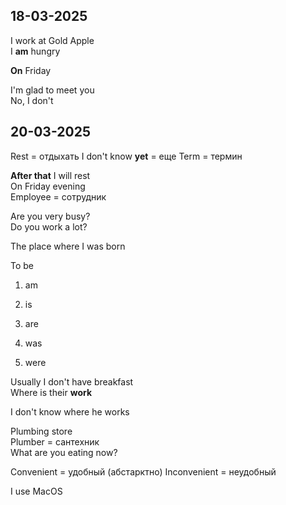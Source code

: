 ## 18-03-2025

I work at Gold Apple  
I **am** hungry  

**On** Friday  

I'm glad to meet you  
No, I don't  
## 20-03-2025

Rest = отдыхать
I don't know **yet** = еще 
Term = термин

**After that** I will rest  
On Friday evening  
Employee = сотрудник  

Are you very busy?  
Do you work a lot?  

The place where I was born  

To be 
1. am
2. is
3. are

4. was
5. were

Usually I don't have breakfast  
Where is their **work**  

I don't know where he works  

Plumbing store  
Plumber = сантехник  
What are you eating now?  

Convenient = удобный (абстарктно)
Inconvenient  = неудобный

I use MacOS
